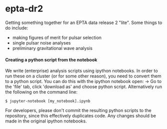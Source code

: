 # epta-dr2 #
Getting something together for an EPTA data release 2 "lite".
Some things to do include:
* making figures of merit for pulsar selection
* single pulsar noise analyses
* preliminary gravitational wave analysis

####  Creating a python script from the notebook ####
We write (enterprise) analysis scripts using ipython notebooks. In order to run these on a cluster (or for some other reason), you need to convert them to a python script. You can do this with the ipython notebook open: 
-> Go to the 'file' tab, click 'download as' and choose python script. 
Alternatively run the following on the command line:

```
$ jupyter-notebook [my_notebook].ipynb
```
For developers, please don't commit the resulting python scripts to the repository, since this effectively duplicates code. Any changes should be made in the original ipython notebooks.
